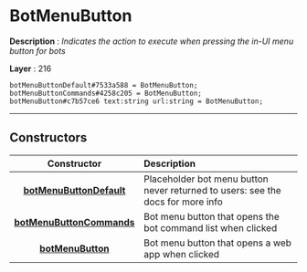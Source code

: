 # BotMenuButton

**Description** : *Indicates the action to execute when pressing the in\-UI menu button for bots*

**Layer** : 216

```tl
botMenuButtonDefault#7533a588 = BotMenuButton;
botMenuButtonCommands#4258c205 = BotMenuButton;
botMenuButton#c7b57ce6 text:string url:string = BotMenuButton;
```

---

## Constructors

| Constructor | Description |
| :---: | :--- |
| [**botMenuButtonDefault**](constructor/botMenuButtonDefault) | Placeholder bot menu button never returned to users: see the docs for more info |
| [**botMenuButtonCommands**](constructor/botMenuButtonCommands) | Bot menu button that opens the bot command list when clicked |
| [**botMenuButton**](constructor/botMenuButton) | Bot menu button that opens a web app when clicked |